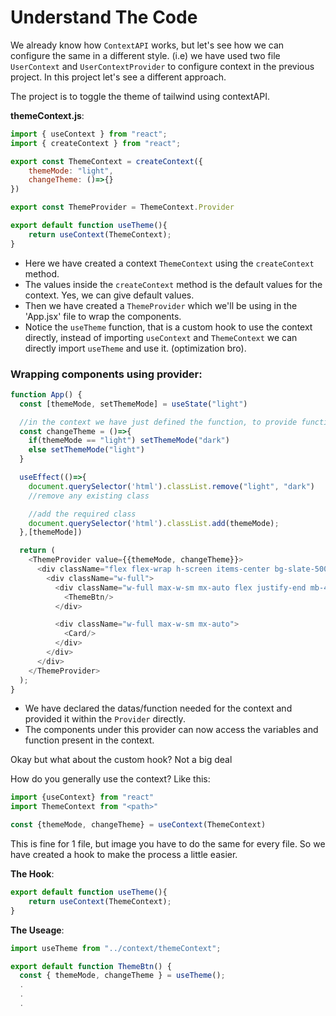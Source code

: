 # Understand The Code

We already know how `ContextAPI` works, but let's see how we can configure the same in a different style. (i.e) we have used two file `UserContext` and `UserContextProvider` to configure context in the previous project. In this project let's see a different approach.

The project is to toggle the theme of tailwind using contextAPI.

**themeContext.js**:
```javascript
import { useContext } from "react";
import { createContext } from "react";

export const ThemeContext = createContext({
    themeMode: "light",
    changeTheme: ()=>{}
})

export const ThemeProvider = ThemeContext.Provider

export default function useTheme(){
    return useContext(ThemeContext);
}
```

- Here we have created a context `ThemeContext` using the `createContext` method.
- The values inside the `createContext` method is the default values for the context. Yes, we can give default values.
- Then we have created a `ThemeProvider` which we'll be using in the 'App.jsx' file to wrap the components. 
- Notice the `useTheme` function, that is a custom hook to use the context directly, instead of importing `useContext` and `ThemeContext` we can directly import `useTheme` and use it. (optimization bro).

### Wrapping components using provider:
```javascript
function App() {
  const [themeMode, setThemeMode] = useState("light")

  //in the context we have just defined the function, to provide functionality to the function, create the function with the same name and the functionality is assigned automatically by react.
  const changeTheme = ()=>{
    if(themeMode == "light") setThemeMode("dark")
    else setThemeMode("light")
  }

  useEffect(()=>{
    document.querySelector('html').classList.remove("light", "dark")
    //remove any existing class 

    //add the required class
    document.querySelector('html').classList.add(themeMode);
  },[themeMode])

  return (
    <ThemeProvider value={{themeMode, changeTheme}}>
      <div className="flex flex-wrap h-screen items-center bg-slate-500">
        <div className="w-full">
          <div className="w-full max-w-sm mx-auto flex justify-end mb-4">
            <ThemeBtn/>
          </div>

          <div className="w-full max-w-sm mx-auto">
            <Card/>
          </div>
        </div>
      </div>
    </ThemeProvider>
  );
}

```

- We have declared the datas/function needed for the context and provided it within the `Provider` directly.
- The components under this provider can now access the variables and function present in the context.

Okay but what about the custom hook? Not a big deal

How do you generally use the context? Like this:
```javascript
import {useContext} from "react"
import ThemeContext from "<path>"

const {themeMode, changeTheme} = useContext(ThemeContext)
```
This is fine for 1 file, but image you have to do the same for every file. So we have created a hook to make the process a little easier.

**The Hook**:
```javascript
export default function useTheme(){
    return useContext(ThemeContext);
}
```
**The Useage**:
```javascript
import useTheme from "../context/themeContext";

export default function ThemeBtn() {
  const { themeMode, changeTheme } = useTheme();
  .
  .
  . 
```